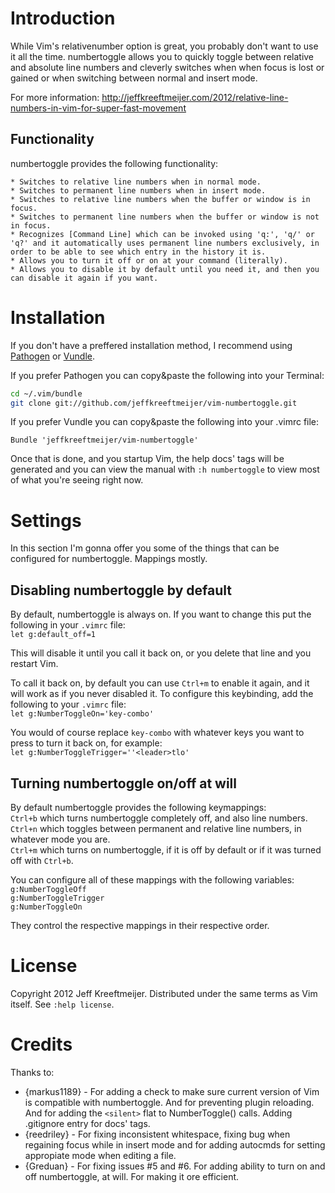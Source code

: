 # Introduction

While Vim's relativenumber option is great, you probably don't want to use
it all the time. numbertoggle allows you to quickly toggle between relative
and absolute line numbers and cleverly switches when when focus is lost or
gained or when switching between normal and insert mode.

For more information:
http://jeffkreeftmeijer.com/2012/relative-line-numbers-in-vim-for-super-fast-movement

## Functionality

numbertoggle provides the following functionality:

    * Switches to relative line numbers when in normal mode.
    * Switches to permanent line numbers when in insert mode.
    * Switches to relative line numbers when the buffer or window is in focus.
    * Switches to permanent line numbers when the buffer or window is not in focus.
    * Recognizes [Command Line] which can be invoked using 'q:', 'q/' or 'q?' and it automatically uses permanent line numbers exclusively, in order to be able to see which entry in the history it is.
    * Allows you to turn it off or on at your command (literally).
    * Allows you to disable it by default until you need it, and then you can disable it again if you want.

# Installation

If you don't have a preffered installation method, I recommend using [Pathogen][1] or [Vundle][2].

If you prefer Pathogen you can copy&paste the following into your Terminal:

```sh
cd ~/.vim/bundle
git clone git://github.com/jeffkreeftmeijer/vim-numbertoggle.git
```

If you prefer Vundle you can copy&paste the following into your .vimrc file:

```viml
Bundle 'jeffkreeftmeijer/vim-numbertoggle'
```

Once that is done, and you startup Vim, the help docs' tags will be generated and you can view the manual with `:h numbertoggle` to view most of what you're seeing right now.

# Settings

In this section I'm gonna offer you some of the things that can be configured
for numbertoggle. Mappings mostly.

## Disabling numbertoggle by default

By default, numbertoggle is always on. If you want to change this put the following in your `.vimrc` file:<br />
`let g:default_off=1`

This will disable it until you call it back on, or you delete that line and you restart Vim.

To call it back on, by default you can use `Ctrl+m` to enable it again, and it will work as if you never disabled it. To configure this keybinding, add the following to your `.vimrc` file:<br />
`let g:NumberToggleOn='key-combo'`

You would of course replace `key-combo` with whatever keys you want to press to turn it back on, for example:<br />
`let g:NumberToggleTrigger=''<leader>tlo'`

## Turning numbertoggle on/off at will

By default numbertoggle provides the following keymappings:<br />
`Ctrl+b` which turns numbertoggle completely off, and also line numbers.<br />
`Ctrl+n` which toggles between permanent and relative line numbers, in whatever mode you are.<br />
`Ctrl+m` which turns on numbertoggle, if it is off by default or if it was turned off with `Ctrl+b`.

You can configure all of these mappings with the following variables:<br />
`g:NumberToggleOff`<br />
`g:NumberToggleTrigger`<br />
`g:NumberToggleOn`

They control the respective mappings in their respective order.

# License

Copyright 2012 Jeff Kreeftmeijer. Distributed under the same terms as Vim itself. See `:help license`.

# Credits

Thanks to:

 * {markus1189} - For adding a check to make sure current version of Vim is compatible with numbertoggle. And for preventing plugin reloading. And for adding the `<silent>` flat to NumberToggle() calls. Adding .gitignore entry for docs' tags.
 * {reedriley} - For fixing inconsistent whitespace, fixing bug when regaining focus while in insert mode and for adding autocmds for setting appropiate mode when editing a file.
 * {Greduan} - For fixing issues #5 and #6. For adding ability to turn on and off numbertoggle, at will. For making it ore efficient.

[1]: http://www.vim.org/scripts/script.php?script_id=2332
[2]: https://github.com/gmarik/vundle

